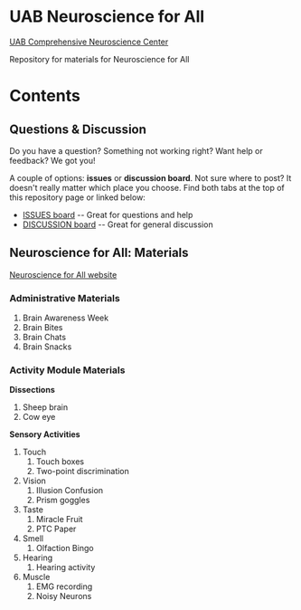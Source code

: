 # UAB Neuroscience for All

[UAB Comprehensive Neuroscience Center](https://www.uab.edu/medicine/cnc/)

Repository for materials for Neuroscience for All



# Contents

## Questions & Discussion

Do you have a question? Something not working right? Want help or feedback? We got you!

A couple of options: **issues** or **discussion board**. Not sure where to post? It doesn't really matter which place you choose. Find both tabs at the top of this repository page or linked below:

* [ISSUES board](https://github.com/cathynewman/UAB_Brain_Awareness_Week/issues) -- Great for questions and help
* [DISCUSSION board](https://github.com/cathynewman/UAB_Brain_Awareness_Week/discussions) -- Great for general discussion

## Neuroscience for All: Materials

[Neuroscience for All website](https://www.brainawarenessuab.com/neuroscience-for-all)

### Administrative Materials
1. Brain Awareness Week
2. Brain Bites
3. Brain Chats
4. Brain Snacks

### Activity Module Materials

**Dissections**
1. Sheep brain
2. Cow eye

**Sensory Activities**
1. Touch
   1. Touch boxes
   2. Two-point discrimination
2. Vision
   1. Illusion Confusion
   2. Prism goggles
3. Taste
   1. Miracle Fruit
   2. PTC Paper
4. Smell
   1. Olfaction Bingo
5. Hearing
   1. Hearing activity
6. Muscle
   1. EMG recording
   2. Noisy Neurons
